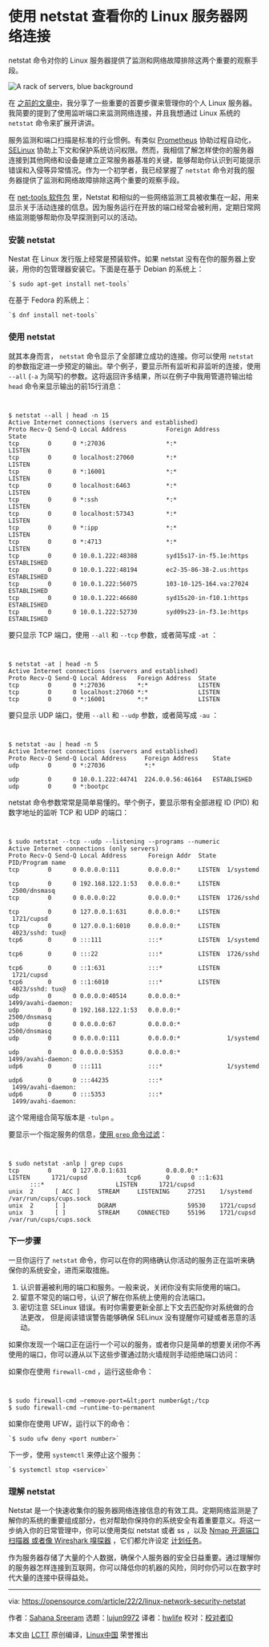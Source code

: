 [#]: subject: "View your Linux server's network connections with netstat"
[#]: via: "https://opensource.com/article/22/2/linux-network-security-netstat"
[#]: author: "Sahana Sreeram https://opensource.com/users/sahanasreeram01gmailcom"
[#]: collector: "lujun9972"
[#]: translator: "hwlife"
[#]: reviewer: " "
[#]: publisher: " "
[#]: url: " "

使用 netstat 查看你的 Linux 服务器网络连接
======
netstat 命令对你的 Linux 服务器提供了监测和网络故障排除这两个重要的观察手段。

![A rack of servers, blue background][1]

在 [之前的文章中][2]，我分享了一些重要的首要步骤来管理你的个人 Linux 服务器。我简要的提到了使用监听端口来监测网络连接，并且我想通过 Linux 系统的 `netstat` 命令来扩展开讲讲。


服务监测和端口扫描是标准的行业惯例。有类似 [Prometheus][3] 协助过程自动化，[SELinux][4] 协助上下文和保护系统访问权限。然而，我相信了解怎样使你的服务器连接到其他网络和设备是建立正常服务器基准的关键，能够帮助你认识到可能提示错误和入侵等异常情况。作为一个初学者，我已经掌握了 `netstat` 命令对我的服务器提供了监测和网络故障排除这两个重要的观察手段。


在 [net-tools 软件包][5] 里，Netstat 和相似的一些网络监测工具被收集在一起，用来显示关于活动连接的信息。因为服务运行在开放的端口经常会被利用，定期日常网络监测能够帮助你及早探测到可以的活动。


### 安装 netstat

Nestat 在 Linux 发行版上经常是预装软件。如果 netstat 没有在你的服务器上安装，用你的包管理器安装它。下面是在基于 Debian 的系统上：


```
`$ sudo apt-get install net-tools`
```

在基于 Fedora 的系统上：


```
`$ dnf install net-tools`
```

### 使用 netstat

就其本身而言， `netstat` 命令显示了全部建立成功的连接。你可以使用 `netstat` 的参数指定进一步预定的输出。举个例子，要显示所有监听和非监听的连接，使用 `--all` (`-a` 为简写)的参数。这将返回许多结果，所以在例子中我用管道符输出给 `head` 命令来显示输出的前15行消息：

```


$ netstat --all | head -n 15
Active Internet connections (servers and established)
Proto Recv-Q Send-Q Local Address           Foreign Address         State      
tcp        0      0 *:27036                 *:*                     LISTEN      
tcp        0      0 localhost:27060         *:*                     LISTEN      
tcp        0      0 *:16001                 *:*                     LISTEN      
tcp        0      0 localhost:6463          *:*                     LISTEN      
tcp        0      0 *:ssh                   *:*                     LISTEN      
tcp        0      0 localhost:57343         *:*                     LISTEN      
tcp        0      0 *:ipp                   *:*                     LISTEN      
tcp        0      0 *:4713                  *:*                     LISTEN      
tcp        0      0 10.0.1.222:48388        syd15s17-in-f5.1e:https ESTABLISHED
tcp        0      0 10.0.1.222:48194        ec2-35-86-38-2.us:https ESTABLISHED
tcp        0      0 10.0.1.222:56075        103-10-125-164.va:27024 ESTABLISHED
tcp        0      0 10.0.1.222:46680        syd15s20-in-f10.1:https ESTABLISHED
tcp        0      0 10.0.1.222:52730        syd09s23-in-f3.1e:https ESTABLISHED

```

要只显示 TCP 端口，使用  `--all` 和 `--tcp` 参数，或者简写成 `-at` ：

```


$ netstat -at | head -n 5
Active Internet connections (servers and established)
Proto Recv-Q Send-Q Local Address   Foreign Address  State      
tcp        0      0 *:27036         *:*              LISTEN      
tcp        0      0 localhost:27060 *:*              LISTEN      
tcp        0      0 *:16001         *:*              LISTEN

```

要只显示 UDP 端口，使用  `--all` 和 `--udp` 参数，或者简写成 `-au` ：


```


$ netstat -au | head -n 5
Active Internet connections (servers and established)
Proto Recv-Q Send-Q Local Address     Foreign Address    State      
udp        0      0 *:27036           *:*                                
udp        0      0 10.0.1.222:44741  224.0.0.56:46164   ESTABLISHED
udp        0      0 *:bootpc          

```

netstat 命令参数常常是简单易懂的。举个例子，要显示带有全部进程 ID (PID) 和数字地址的监听 TCP 和 UDP 的端口：


```


$ sudo netstat --tcp --udp --listening --programs --numeric
Active Internet connections (only servers)
Proto Recv-Q Send-Q Local Address      Foreign Addr  State   PID/Program name    
tcp        0      0 0.0.0.0:111        0.0.0.0:*     LISTEN  1/systemd            
tcp        0      0 192.168.122.1:53   0.0.0.0:*     LISTEN  2500/dnsmasq        
tcp        0      0 0.0.0.0:22         0.0.0.0:*     LISTEN  1726/sshd            
tcp        0      0 127.0.0.1:631      0.0.0.0:*     LISTEN  1721/cupsd          
tcp        0      0 127.0.0.1:6010     0.0.0.0:*     LISTEN  4023/sshd: tux@  
tcp6       0      0 :::111             :::*          LISTEN  1/systemd            
tcp6       0      0 :::22              :::*          LISTEN  1726/sshd            
tcp6       0      0 ::1:631            :::*          LISTEN  1721/cupsd          
tcp6       0      0 ::1:6010           :::*          LISTEN  4023/sshd: tux@  
udp        0      0 0.0.0.0:40514      0.0.0.0:*             1499/avahi-daemon:  
udp        0      0 192.168.122.1:53   0.0.0.0:*             2500/dnsmasq        
udp        0      0 0.0.0.0:67         0.0.0.0:*             2500/dnsmasq        
udp        0      0 0.0.0.0:111        0.0.0.0:*             1/systemd            
udp        0      0 0.0.0.0:5353       0.0.0.0:*             1499/avahi-daemon:  
udp6       0      0 :::111             :::*                  1/systemd            
udp6       0      0 :::44235           :::*                  1499/avahi-daemon:  
udp6       0      0 :::5353            :::*                  1499/avahi-daemon:

```

这个常用组合简写版本是 `-tulpn` 。

要显示一个指定服务的信息，[使用 `grep` 命令过滤][6]：


```


$ sudo netstat -anlp | grep cups
tcp        0      0 127.0.0.1:631           0.0.0.0:*               LISTEN      1721/cupsd           tcp6       0      0 ::1:631                 :::*                    LISTEN      1721/cupsd
unix  2      [ ACC ]     STREAM     LISTENING     27251    1/systemd /var/run/cups/cups.sock
unix  2      [ ]         DGRAM                    59530    1721/cupsd
unix  3      [ ]         STREAM     CONNECTED     55196    1721/cupsd /var/run/cups/cups.sock

```

### 下一步骤

一旦你运行了 `netstat` 命令，你可以在你的网络确认你活动的服务正在监听来确保你的系统安全，进而采取措施。

  1. 认识普遍被利用的端口和服务。一般来说，关闭你没有实际使用的端口。
  2. 留意不常见的端口号，认识了解在你系统上使用的合法端口。
  3. 密切注意 SELinux 错误。有时你需要更新全部上下文去匹配你对系统做的合法更改， 但是阅读错误警告能够确保 SELinux 没有提醒你可疑或者恶意的活动。


如果你发现一个端口正在运行一个可以的服务，或者你只是简单的想要关闭你不再使用的端口，你可以遵从以下这些步骤通过防火墙规则手动拒绝端口访问：


如果你在使用 `firewall-cmd` ，运行这些命令：


```


$ sudo firewall-cmd –remove-port=&lt;port number&gt;/tcp
$ sudo firewall-cmd –runtime-to-permanent

```

如果你在使用 UFW，运行以下的命令：


```
`$ sudo ufw deny <port number>`
```

下一步，使用 `systemctl` 来停止这个服务：

```
`$ systemctl stop <service>`
```

### 理解 netstat

Netstat 是一个快速收集你的服务器网络连接信息的有效工具。定期网络监测是了解你的系统的重要组成部分，也对帮助你保持你的系统安全有着重要意义。将这一步纳入你的日常管理中，你可以使用类似 netstat 或者 ss ，以及 [Nmap 开源端口扫描器 或者像 Wireshark 嗅探器][7] ，它们都允许设定 [计划任务][8]。

作为服务器存储了大量的个人数据，确保个人服务器的安全日益重要。通过理解你的服务器怎样连接到互联网，你可以降低你的机器的风险，同时你仍可以在数字时代大量的连接中获得益处。

--------------------------------------------------------------------------------

via: https://opensource.com/article/22/2/linux-network-security-netstat

作者：[Sahana Sreeram][a]
选题：[lujun9972][b]
译者：[hwlife](https://github.com/hwlife)
校对：[校对者ID](https://github.com/校对者ID)

本文由 [LCTT](https://github.com/LCTT/TranslateProject) 原创编译，[Linux中国](https://linux.cn/) 荣誉推出

[a]: https://opensource.com/users/sahanasreeram01gmailcom
[b]: https://github.com/lujun9972
[1]: https://opensource.com/sites/default/files/styles/image-full-size/public/lead-images/rack_server_sysadmin_cloud_520.png?itok=fGmwhf8I (A rack of servers, blue background)
[2]: https://opensource.com/article/21/4/securing-linux-servers
[3]: https://opensource.com/article/19/11/introduction-monitoring-prometheus
[4]: https://opensource.com/business/13/11/selinux-policy-guide
[5]: http://sourceforge.net/projects/net-tools/
[6]: https://opensource.com/article/21/3/grep-cheat-sheet
[7]: https://redhat.com/sysadmin/troubleshoot-dhcp-nmap-tcpdump-and-wireshark
[8]: https://opensource.com/article/22/2/redhat.com/sysadmin/nmap-scripting-engine
